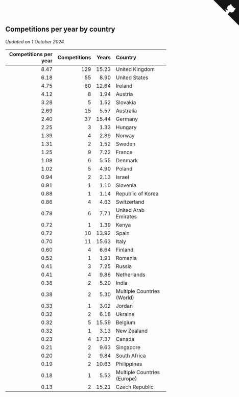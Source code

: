 ## Competitions per year by country

*Updated on  1 October 2024*

| Competitions per year | Competitions | Years | Country |
| ---: | ---: | ---: | :--- |
| 8.47 | 129 | 15.23 | United Kingdom |
| 6.18 | 55 | 8.90 | United States |
| 4.75 | 60 | 12.64 | Ireland |
| 4.12 | 8 | 1.94 | Austria |
| 3.28 | 5 | 1.52 | Slovakia |
| 2.69 | 15 | 5.57 | Australia |
| 2.40 | 37 | 15.44 | Germany |
| 2.25 | 3 | 1.33 | Hungary |
| 1.39 | 4 | 2.89 | Norway |
| 1.31 | 2 | 1.52 | Sweden |
| 1.25 | 9 | 7.22 | France |
| 1.08 | 6 | 5.55 | Denmark |
| 1.02 | 5 | 4.90 | Poland |
| 0.94 | 2 | 2.13 | Israel |
| 0.91 | 1 | 1.10 | Slovenia |
| 0.88 | 1 | 1.14 | Republic of Korea |
| 0.86 | 4 | 4.63 | Switzerland |
| 0.78 | 6 | 7.71 | United Arab Emirates |
| 0.72 | 1 | 1.39 | Kenya |
| 0.72 | 10 | 13.92 | Spain |
| 0.70 | 11 | 15.63 | Italy |
| 0.60 | 4 | 6.64 | Finland |
| 0.52 | 1 | 1.91 | Romania |
| 0.41 | 3 | 7.25 | Russia |
| 0.41 | 4 | 9.86 | Netherlands |
| 0.38 | 2 | 5.20 | India |
| 0.38 | 2 | 5.30 | Multiple Countries (World) |
| 0.33 | 1 | 3.02 | Jordan |
| 0.32 | 2 | 6.18 | Ukraine |
| 0.32 | 5 | 15.59 | Belgium |
| 0.32 | 1 | 3.13 | New Zealand |
| 0.23 | 4 | 17.37 | Canada |
| 0.21 | 2 | 9.63 | Singapore |
| 0.20 | 2 | 9.84 | South Africa |
| 0.19 | 2 | 10.63 | Philippines |
| 0.18 | 1 | 5.53 | Multiple Countries (Europe) |
| 0.13 | 2 | 15.21 | Czech Republic |


<a href="https://github.com/simonkellly/wca_statistics_ireland" class="github-corner" aria-label="View source on Github"><svg width="80" height="80" viewBox="0 0 250 250" style="fill:#151513; color:#fff; position: absolute; top: 0; border: 0; right: 0;" aria-hidden="true"><path d="M0,0 L115,115 L130,115 L142,142 L250,250 L250,0 Z"></path><path d="M128.3,109.0 C113.8,99.7 119.0,89.6 119.0,89.6 C122.0,82.7 120.5,78.6 120.5,78.6 C119.2,72.0 123.4,76.3 123.4,76.3 C127.3,80.9 125.5,87.3 125.5,87.3 C122.9,97.6 130.6,101.9 134.4,103.2" fill="currentColor" style="transform-origin: 130px 106px;" class="octo-arm"></path><path d="M115.0,115.0 C114.9,115.1 118.7,116.5 119.8,115.4 L133.7,101.6 C136.9,99.2 139.9,98.4 142.2,98.6 C133.8,88.0 127.5,74.4 143.8,58.0 C148.5,53.4 154.0,51.2 159.7,51.0 C160.3,49.4 163.2,43.6 171.4,40.1 C171.4,40.1 176.1,42.5 178.8,56.2 C183.1,58.6 187.2,61.8 190.9,65.4 C194.5,69.0 197.7,73.2 200.1,77.6 C213.8,80.2 216.3,84.9 216.3,84.9 C212.7,93.1 206.9,96.0 205.4,96.6 C205.1,102.4 203.0,107.8 198.3,112.5 C181.9,128.9 168.3,122.5 157.7,114.1 C157.9,116.9 156.7,120.9 152.7,124.9 L141.0,136.5 C139.8,137.7 141.6,141.9 141.8,141.8 Z" fill="currentColor" class="octo-body"></path></svg></a><style>.github-corner:hover .octo-arm{animation:octocat-wave 560ms ease-in-out}@keyframes octocat-wave{0%,100%{transform:rotate(0)}20%,60%{transform:rotate(-25deg)}40%,80%{transform:rotate(10deg)}}@media (max-width:500px){.github-corner:hover .octo-arm{animation:none}.github-corner .octo-arm{animation:octocat-wave 560ms ease-in-out}}</style>
